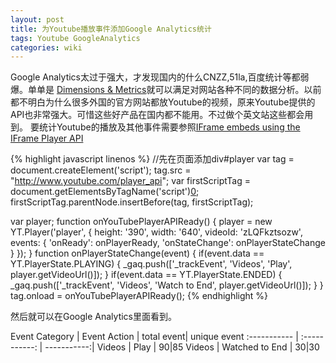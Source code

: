 ```yaml
---
layout: post
title: 为Youtube播放事件添加Google Analytics统计
tags: Youtube GoogleAnalytics
categories: wiki
---
```

Google Analytics太过于强大，才发现国内的什么CNZZ,51la,百度统计等都弱爆。单单是 [Dimensions & Metrics][0]就可以满足对网站各种不同的数据分析。以前都不明白为什么很多外国的官方网站都放Youtube的视频，原来Youtube提供的API也非常强大。可惜这些好产品在国内都不能用。不过做个英文站这些都会用到。
要统计Youtube的播放及其他事件需要参照[IFrame embeds using the IFrame Player API][1]

{% highlight javascript linenos %}
//先在页面添加div#player
var tag = document.createElement('script');
tag.src = "http://www.youtube.com/player_api";
var firstScriptTag = document.getElementsByTagName('script')[0];
firstScriptTag.parentNode.insertBefore(tag, firstScriptTag);

var player;
function onYouTubePlayerAPIReady() {
    player = new YT.Player('player', {
        height: '390',
        width: '640',
        videoId: 'zLQFkztsozw',
        events: {
            'onReady': onPlayerReady,
            'onStateChange': onPlayerStateChange
        }
    });
}
function onPlayerStateChange(event) {
    if(event.data == YT.PlayerState.PLAYING) {
        _gaq.push(['_trackEvent', 'Videos', 'Play', player.getVideoUrl()]);
    }
    if(event.data == YT.PlayerState.ENDED) {
        _gaq.push(['_trackEvent', 'Videos', 'Watch to End', player.getVideoUrl()]);
    }
}
tag.onload = onYouTubePlayerAPIReady();
{% endhighlight %}

然后就可以在Google Analytics里面看到。

Event Category | Event Action | total event| unique event
:----------- | :-----------: | -----------:|
Videos         | Play        | 90|85
Videos         | Watched to End        | 30|30

[0]:https://developers.google.com/analytics/devguides/reporting/core/dimsmets
[1]:https://developers.google.com/youtube/player_parameters#IFrame_Player_API

